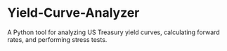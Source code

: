 # Yield-Curve-Analyzer
A Python tool for analyzing US Treasury yield curves, calculating forward rates, and performing stress tests.
